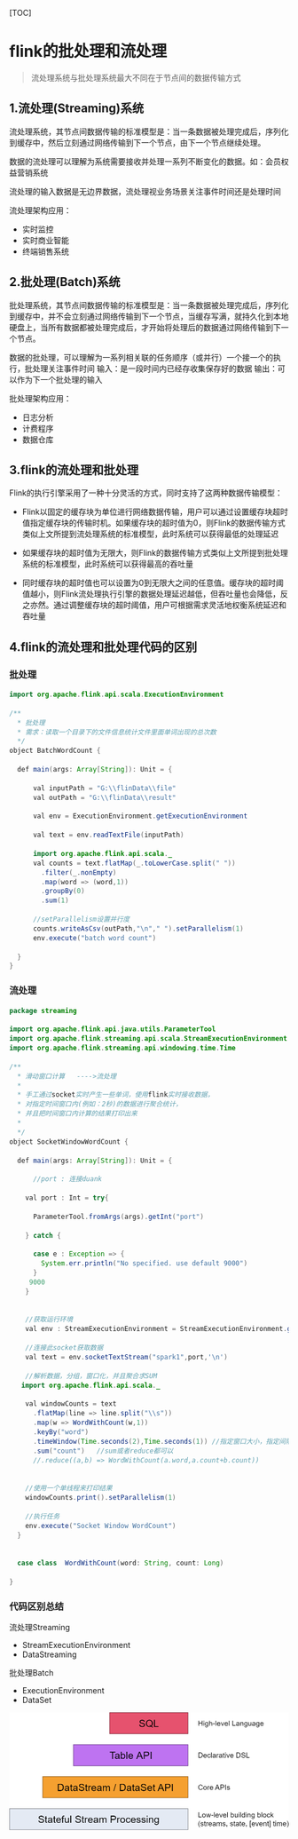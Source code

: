 [TOC]
# flink的批处理和流处理
> 流处理系统与批处理系统最大不同在于节点间的数据传输方式
## 1.流处理(Streaming)系统
流处理系统，其节点间数据传输的标准模型是：当一条数据被处理完成后，序列化到缓存中，然后立刻通过网络传输到下一个节点，由下一个节点继续处理。

数据的流处理可以理解为系统需要接收并处理一系列不断变化的数据。如：会员权益营销系统

流处理的输入数据是无边界数据，流处理视业务场景关注事件时间还是处理时间

流处理架构应用：

- 实时监控
- 实时商业智能
- 终端销售系统

## 2.批处理(Batch)系统
批处理系统，其节点间数据传输的标准模型是：当一条数据被处理完成后，序列化到缓存中，并不会立刻通过网络传输到下一个节点，当缓存写满，就持久化到本地硬盘上，当所有数据都被处理完成后，才开始将处理后的数据通过网络传输到下一个节点。 

数据的批处理，可以理解为一系列相关联的任务顺序（或并行）一个接一个的执行，批处理关注事件时间
输入：是一段时间内已经存收集保存好的数据
输出：可以作为下一个批处理的输入

批处理架构应用：

- 日志分析
- 计费程序
- 数据仓库

## 3.flink的流处理和批处理

Flink的执行引擎采用了一种十分灵活的方式，同时支持了这两种数据传输模型：

- Flink以固定的缓存块为单位进行网络数据传输，用户可以通过设置缓存块超时值指定缓存块的传输时机。如果缓存块的超时值为0，则Flink的数据传输方式类似上文所提到流处理系统的标准模型，此时系统可以获得最低的处理延迟

- 如果缓存块的超时值为无限大，则Flink的数据传输方式类似上文所提到批处理系统的标准模型，此时系统可以获得最高的吞吐量

- 同时缓存块的超时值也可以设置为0到无限大之间的任意值。缓存块的超时阈值越小，则Flink流处理执行引擎的数据处理延迟越低，但吞吐量也会降低，反之亦然。通过调整缓存块的超时阈值，用户可根据需求灵活地权衡系统延迟和吞吐量

## 4.flink的流处理和批处理代码的区别

### 批处理
```java
import org.apache.flink.api.scala.ExecutionEnvironment
 
/**
  * 批处理
  * 需求：读取一个目录下的文件信息统计文件里面单词出现的总次数
  */
object BatchWordCount {
 
  def main(args: Array[String]): Unit = {
 
      val inputPath = "G:\\flinData\\file"
      val outPath = "G:\\flinData\\result"
 
      val env = ExecutionEnvironment.getExecutionEnvironment
 
      val text = env.readTextFile(inputPath)
 
      import org.apache.flink.api.scala._
      val counts = text.flatMap(_.toLowerCase.split(" "))
        .filter(_.nonEmpty)
        .map(word => (word,1))
        .groupBy(0)
        .sum(1)
 
      //setParallelism设置并行度
      counts.writeAsCsv(outPath,"\n"," ").setParallelism(1)
      env.execute("batch word count")
 
  }
}
```

### 流处理

```java
package streaming
 
import org.apache.flink.api.java.utils.ParameterTool
import org.apache.flink.streaming.api.scala.StreamExecutionEnvironment
import org.apache.flink.streaming.api.windowing.time.Time
 
/**
  * 滑动窗口计算   ---->流处理
  *
  * 手工通过socket实时产生一些单词，使用flink实时接收数据，
  * 对指定时间窗口内(例如：2秒)的数据进行聚合统计，
  * 并且把时间窗口内计算的结果打印出来
  *
  */
object SocketWindowWordCount {
 
  def main(args: Array[String]): Unit = {
 
      //port : 连接duank
 
    val port : Int = try{
 
      ParameterTool.fromArgs(args).getInt("port")
 
    } catch {
 
      case e : Exception => {
        System.err.println("No specified. use default 9000")
      }
     9000
    }
 
 
    //获取运行环境
    val env : StreamExecutionEnvironment = StreamExecutionEnvironment.getExecutionEnvironment
 
    //连接此socket获取数据
    val text = env.socketTextStream("spark1",port,'\n')
 
    //解析数据，分组，窗口化，并且聚合求SUM
   import org.apache.flink.api.scala._
 
    val windowCounts = text
      .flatMap(line => line.split("\\s"))
      .map(w => WordWithCount(w,1))
      .keyBy("word")
      .timeWindow(Time.seconds(2),Time.seconds(1)) //指定窗口大小，指定间隔时间
      .sum("count")   //sum或者reduce都可以
      //.reduce((a,b) => WordWithCount(a.word,a.count+b.count))
 
 
    //使用一个单线程来打印结果
    windowCounts.print().setParallelism(1)
 
    //执行任务
    env.execute("Socket Window WordCount")
  }
 
 
  case class  WordWithCount(word: String, count: Long)
 
}
```
### 代码区别总结
流处理Streaming

- StreamExecutionEnvironment
- DataStreaming

批处理Batch
- ExecutionEnvironment
- DataSet

![](img/flink-api.png)

